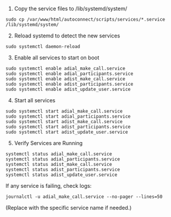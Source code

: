 1. Copy the service files to /lib/systemd/system/
```
sudo cp /var/www/html/autoconnect/scripts/services/*.service /lib/systemd/system/
```

2. Reload systemd to detect the new services
```
sudo systemctl daemon-reload
```

3. Enable all services to start on boot

```
sudo systemctl enable adial_make_call.service
sudo systemctl enable adial_participants.service
sudo systemctl enable adist_make_call.service
sudo systemctl enable adist_participants.service
sudo systemctl enable adist_update_user.service
```

4. Start all services

```
sudo systemctl start adial_make_call.service
sudo systemctl start adial_participants.service
sudo systemctl start adist_make_call.service
sudo systemctl start adist_participants.service
sudo systemctl start adist_update_user.service
```

5. Verify Services are Running
```
systemctl status adial_make_call.service
systemctl status adial_participants.service
systemctl status adist_make_call.service
systemctl status adist_participants.service
systemctl status adist_update_user.service

```

If any service is failing, check logs:


```
journalctl -u adial_make_call.service --no-pager --lines=50
```

(Replace with the specific service name if needed.)